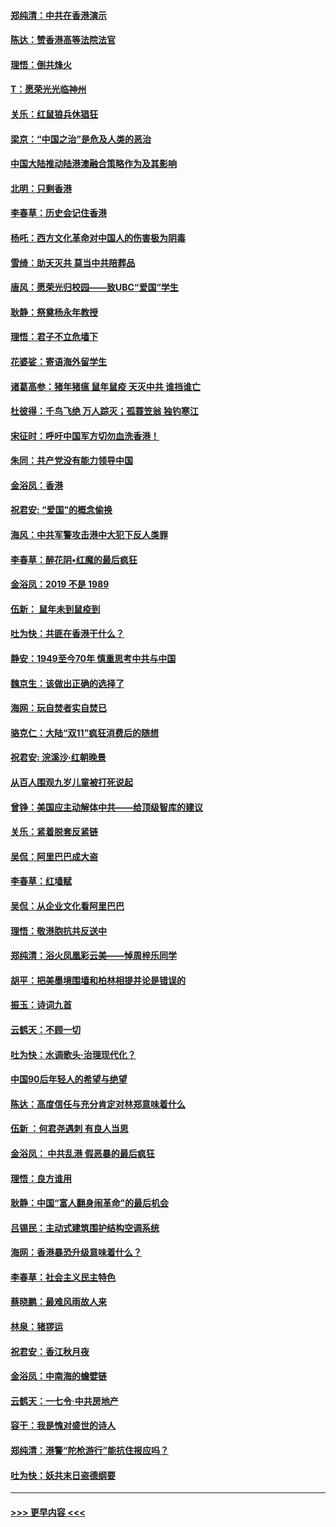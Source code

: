 #### [郑纯清：中共在香港演示](../pages/nsc993/n11670539.md?t=11220555) 
#### [陈达：赞香港高等法院法官](../pages/nsc993/n11669542.md?t=11220555) 
#### [理悟：倒共烽火](../pages/nsc993/n11668844.md?t=11220555) 
#### [T：愿荣光光临神州](../pages/nsc993/n11668421.md?t=11220555) 
#### [关乐：红鼠狼兵休猖狂](../pages/nsc993/n11668378.md?t=11220555) 
#### [梁京：“中国之治”是危及人类的恶治](../pages/nsc993/n11668328.md?t=11220555) 
#### [中国大陆推动陆港澳融合策略作为及其影响](../pages/nsc993/n11668157.md?t=11220555) 
#### [北明：只剩香港](../pages/nsc993/n11668002.md?t=11220555) 
#### [李春草：历史会记住香港](../pages/nsc993/n11667927.md?t=11220555) 
#### [杨吒：西方文化革命对中国人的伤害极为阴毒](../pages/nsc993/n11664521.md?t=11220555) 
#### [雪绮：助天灭共 莫当中共陪葬品](../pages/nsc993/n11662650.md?t=11220555) 
#### [唐风：愿荣光归校园——致UBC“爱国”学生](../pages/nsc993/n11662194.md?t=11220555) 
#### [耿静：祭奠杨永年教授](../pages/nsc993/n11662514.md?t=11220555) 
#### [理悟：君子不立危墙下](../pages/nsc993/n11662172.md?t=11220555) 
#### [花婆娑：寄语海外留学生](../pages/nsc993/n11662121.md?t=11220555) 
#### [诸葛高参：猪年猪瘟 鼠年鼠疫 天灭中共 谁挡谁亡](../pages/nsc993/n11661980.md?t=11220555) 
#### [杜彼得：千鸟飞绝 万人踪灭；孤蓑笠翁 独钓寒江](../pages/nsc993/n11661170.md?t=11220555) 
#### [宋征时：呼吁中国军方切勿血洗香港！](../pages/nsc993/n11415318.md?t=11220555) 
#### [朱同：共产党没有能力领导中国](../pages/nsc993/n11660421.md?t=11220555) 
#### [金浴凤：香港](../pages/nsc993/n11660419.md?t=11220555) 
#### [祝君安: “爱国”的概念偷换](../pages/nsc993/n11659706.md?t=11220555) 
#### [海风：中共军警攻击港中大犯下反人类罪](../pages/nsc993/n11659632.md?t=11220555) 
#### [李春草：醉花阴•红魔的最后疯狂](../pages/nsc993/n11659287.md?t=11220555) 
#### [金浴凤：2019 不是 1989](../pages/nsc993/n11657663.md?t=11220555) 
#### [伍新： 鼠年未到鼠疫到](../pages/nsc993/n11655098.md?t=11220555) 
#### [吐为快：共匪在香港干什么？](../pages/nsc993/n11654891.md?t=11220555) 
#### [静安：1949至今70年 慎重思考中共与中国](../pages/nsc993/n11651244.md?t=11220555) 
#### [魏京生：该做出正确的选择了](../pages/nsc993/n11653084.md?t=11220555) 
#### [海网：玩自焚者实自焚已](../pages/nsc993/n11652423.md?t=11220555) 
#### [骆克仁：大陆“双11”疯狂消费后的随想](../pages/nsc993/n11652305.md?t=11220555) 
#### [祝君安: 浣溪沙·红朝晚景](../pages/nsc993/n11652258.md?t=11220555) 
#### [从百人围观九岁儿童被打死说起](../pages/nsc993/n11651030.md?t=11220555) 
#### [曾铮：美国应主动解体中共——给顶级智库的建议](../pages/nsc993/n11649888.md?t=11220555) 
#### [关乐：紧着脱套反紧链](../pages/nsc993/n11649069.md?t=11220555) 
#### [吴侃：阿里巴巴成大盗](../pages/nsc993/n11645523.md?t=11220555) 
#### [李春草：红墙赋](../pages/nsc993/n11646389.md?t=11220555) 
#### [吴侃：从企业文化看阿里巴巴](../pages/nsc993/n11645476.md?t=11220555) 
#### [理悟：敬港胞抗共反送中](../pages/nsc993/n11645466.md?t=11220555) 
#### [郑纯清：浴火凤凰彩云美——悼周梓乐同学](../pages/nsc993/n11645155.md?t=11220555) 
#### [胡平：把美墨境围墙和柏林相提并论是错误的](../pages/nsc993/n11645134.md?t=11220555) 
#### [振玉：诗词九首](../pages/nsc993/n11644081.md?t=11220555) 
#### [云鹤天：不顾一切](../pages/nsc993/n11643508.md?t=11220555) 
#### [吐为快：水调歌头·治理现代化？](../pages/nsc993/n11643485.md?t=11220555) 
#### [中国90后年轻人的希望与绝望](../pages/nsc993/n11642317.md?t=11220555) 
#### [陈达：高度信任与充分肯定对林郑意味着什么](../pages/nsc993/n11641441.md?t=11220555) 
#### [伍新 ：何君尧遇刺 有良人当思](../pages/nsc993/n11641503.md?t=11220555) 
#### [金浴凤： 中共乱港  假恶暴的最后疯狂](../pages/nsc993/n11641495.md?t=11220555) 
#### [理悟：良方谁用](../pages/nsc993/n11641463.md?t=11220555) 
#### [耿静：中国“富人翻身闹革命”的最后机会](../pages/nsc993/n11640655.md?t=11220555) 
#### [吕锡民：主动式建筑围护结构空调系统](../pages/nsc993/n11640168.md?t=11220555) 
#### [海网：香港暴恐升级意味着什么？](../pages/nsc993/n11635904.md?t=11220555) 
#### [李春草：社会主义民主特色](../pages/nsc993/n11634657.md?t=11220555) 
#### [蔡晓鹏：最难风雨故人来](../pages/nsc993/n11633145.md?t=11220555) 
#### [林泉：猪猡运](../pages/nsc993/n11631469.md?t=11220555) 
#### [祝君安：香江秋月夜](../pages/nsc993/n11631440.md?t=11220555) 
#### [金浴凤：中南海的蟾嬖链](../pages/nsc993/n11631290.md?t=11220555) 
#### [云鹤天：一七令·中共房地产](../pages/nsc993/n11630084.md?t=11220555) 
#### [容干：我是愧对盛世的诗人](../pages/nsc993/n11630059.md?t=11220555) 
#### [郑纯清：港警“陀枪游行”能抗住报应吗？](../pages/nsc993/n11629999.md?t=11220555) 
#### [吐为快：妖共末日盗德纲要](../pages/nsc993/n11628610.md?t=11220555) 

----
#### [ >>> 更早内容 <<< ](../indexes/nsc993-earlier.md)

